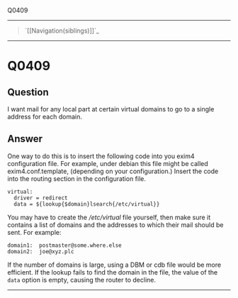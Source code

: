 Q0409

* * * * *

> \`[[Navigation(siblings)]]\`\_

* * * * *

Q0409
=====

Question
--------

I want mail for any local part at certain virtual domains to go to a
single address for each domain.

Answer
------

One way to do this is to insert the following code into you exim4
configuration file. For example, under debian this file might be called
exim4.conf.template, (depending on your configuration.) Insert the code
into the routing section in the configuration file.

    virtual:
      driver = redirect
      data = ${lookup{$domain}lsearch{/etc/virtual}}

You may have to create the */etc/virtual* file yourself, then make sure
it contains a list of domains and the addresses to which their mail
should be sent. For example:

    domain1:  postmaster@some.where.else
    domain2:  joe@xyz.plc

If the number of domains is large, using a DBM or cdb file would be more
efficient. If the lookup fails to find the domain in the file, the value
of the `data` option is empty, causing the router to decline.

* * * * *
